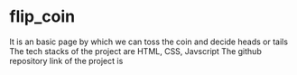 # flip_coin
It is an basic page by which we can toss the coin and decide heads or tails
The tech stacks of the project are HTML, CSS, Javscript 
The github repository link of the project is 
